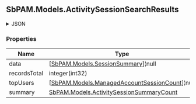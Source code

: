 
<h2 id="tocS_SbPAM.Models.ActivitySessionSearchResults">SbPAM.Models.ActivitySessionSearchResults</h2>

<a id="schemasbpam.models.activitysessionsearchresults"></a>
<a id="schema_SbPAM.Models.ActivitySessionSearchResults"></a>
<a id="tocSsbpam.models.activitysessionsearchresults"></a>
<a id="tocssbpam.models.activitysessionsearchresults"></a>

<details><summary>JSON</summary>


```json
{
  "data": [
    {
      "id": "497f6eca-6276-4993-bfeb-53cbbbba6f08",
      "hostId": "70e3fb2d-1cb6-4dbc-ab8d-fa7209aca5dd",
      "hostDisplayName": "string",
      "domainId": "8a0b02c3-fdd8-452e-bc6e-ef07a335ec7e",
      "domainName": "string",
      "userId": "2c4a230c-5085-4924-a3e1-25fb4fc5965b",
      "userDisplayName": "string",
      "targetUserId": "73727401-c2dc-4b4b-ad9b-350075d6b049",
      "targetUserDisplayName": "string",
      "canViewPassword": true,
      "canAutofillPassword": true,
      "viewPasswordInSeconds": 0,
      "recordAudio": true,
      "createdBy": "25a02396-1048-48f9-bf93-102d2fb7895e",
      "managedAccountId": "98c25b84-2c06-4fcd-94c7-306443f45a3d",
      "managedResourceId": "43aaf5a7-e929-49e6-870e-49d47d9cdc2f",
      "managedResourceName": "string",
      "managedResourceOs": "string",
      "managedResourceDisplayName": "string",
      "createdByDisplayName": "string",
      "startDateTimeUtc": "2019-08-24T14:15:22Z",
      "actualStartDateTimeUtc": "2019-08-24T14:15:22Z",
      "endDateTimeUtc": "2019-08-24T14:15:22Z",
      "actualEndDateTimeUtc": "2019-08-24T14:15:22Z",
      "durationInSeconds": 0,
      "createdDateTimeUtc": "2019-08-24T14:15:22Z",
      "expirationDateTimeUtc": "2019-08-24T14:15:22Z",
      "sessionStatus": null,
      "sessionStatusDescription": "string",
      "status": "Unknown",
      "statusMessage": "string",
      "loginDateTimeUtc": "2019-08-24T14:15:22Z",
      "loginSessionState": "Inactive",
      "activityName": "string",
      "activityId": "bdfd0655-55e6-45e6-8bbc-6ed31d3820b5",
      "activityType": "Interactive",
      "connectionUri": "string",
      "platformId": "32a6e381-64f4-4911-86b6-3bf681b64d23",
      "platformName": "string",
      "userType": "User",
      "proxySessions": [
        {
          "id": "497f6eca-6276-4993-bfeb-53cbbbba6f08",
          "activitySessionId": "c1c86d56-eacf-4833-87a3-de4e9ac6a574",
          "record": true,
          "type": "string",
          "active": true,
          "startDateTimeUtc": "2019-08-24T14:15:22Z",
          "endDateTimeUtc": "2019-08-24T14:15:22Z",
          "key": "string",
          "locked": true,
          "lockedMessage": "string",
          "nodeId": "959356e3-6168-4a92-b4a5-b9d462be6177",
          "createdDateTimeUtc": "2019-08-24T14:15:22Z",
          "modifiedDateTimeUtc": "2019-08-24T14:15:22Z",
          "sessionMetadata": {
            "id": "string",
            "nid": "string",
            "size": 0,
            "startTimestamp": "2019-08-24T14:15:22Z",
            "endTimestamp": "2019-08-24T14:15:22Z",
            "recordingStartTimestamp": "2019-08-24T14:15:22Z",
            "recordingEndTimestamp": "2019-08-24T14:15:22Z",
            "records": [
              {
                "type": null,
                "timestamp": 0,
                "entries": [
                  "string"
                ]
              }
            ]
          }
        }
      ],
      "accessPolicyId": "b968355d-4dbb-453c-8c65-8fcb2d303aa7",
      "accessPolicyName": "string",
      "note": "string",
      "ticket": "string",
      "managedResourceType": "Host",
      "targetId": "cbca1126-180e-4334-9df8-cf82289d378b",
      "targetName": "string",
      "loginAccountName": "string",
      "loginDisplayName": "string",
      "websiteId": "eee0b185-ac19-4fd6-bb45-58b59a8988e9",
      "azureAdTenantId": "108c7400-79f1-4372-be73-ac37f4e8912c",
      "vaultId": "867f3a98-ec66-42f4-abbc-5980239e4a28",
      "managedDatabaseId": "135fd3c6-7070-402f-a1b7-bd9f2ff14b9f",
      "locked": true,
      "allowSessionExtension": true,
      "sessionExtensionCount": 0,
      "sessionExtensionMinutes": 0,
      "expirationTimeoutThreshold": 0
    }
  ],
  "recordsTotal": 0,
  "topUsers": [
    {
      "managedAccountId": "98c25b84-2c06-4fcd-94c7-306443f45a3d",
      "managedAccountName": "string",
      "countSessions": 0,
      "sumDuration": 0,
      "avgDuration": 0,
      "minDuration": 0,
      "maxDuration": 0
    }
  ],
  "summary": {
    "countSessions": 0,
    "sumDuration": 0,
    "avgDuration": 0,
    "minDuration": 0,
    "maxDuration": 0
  }
}

```


</details>

### Properties

|Name|Type|Required|Restrictions|Description|
|---|---|---|---|---|
|data|[[SbPAM.Models.SessionSummary](../Models/sbpam.models.sessionsummary.md)]¦null|false|none|none|
|recordsTotal|integer(int32)|false|none|none|
|topUsers|[[SbPAM.Models.ManagedAccountSessionCount](../Models/sbpam.models.managedaccountsessioncount.md)]¦null|false|none|none|
|summary|[SbPAM.Models.ActivitySessionSummaryCount](../Models/sbpam.models.activitysessionsummarycount.md)|false|none|none|


